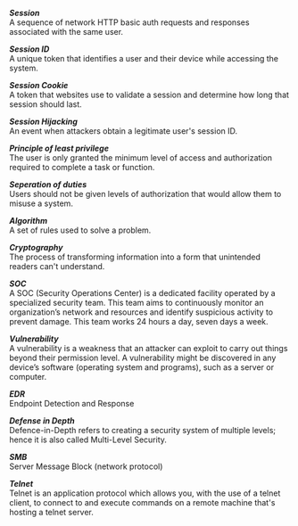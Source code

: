 **_Session_** <br>
A sequence of network HTTP basic auth requests and responses associated with the same user.

**_Session ID_** <br>
A unique token that identifies a user and their device while accessing the system.

**_Session Cookie_** <br>
A token that websites use to validate a session and determine how long that session should last.

**_Session Hijacking_** <br>
An event when attackers obtain a legitimate user's session ID.

**_Principle of least privilege_** <br>
The user is only granted the minimum level of access and authorization required to complete a task or function.

**_Seperation of duties_** <br>
Users should not be given levels of authorization that would allow them to misuse a system.

**_Algorithm_** <br>
A set of rules used to solve a problem.

**_Cryptography_** <br>
The process of transforming information into a form that unintended readers can't understand.

**_SOC_** <br>
A SOC (Security Operations Center) is a dedicated facility operated by a specialized security team. This team aims to continuously monitor an organization’s network and resources and identify suspicious activity to prevent damage. This team works 24 hours a day, seven days a week.

**_Vulnerability_** <br>
A vulnerability is a weakness that an attacker can exploit to carry out things beyond their permission level. A vulnerability might be discovered in any device’s software (operating system and programs), such as a server or computer.

**_EDR_** <br>
Endpoint Detection and Response

**_Defense in Depth_** <br>
Defence-in-Depth refers to creating a security system of multiple levels; hence it is also called Multi-Level Security.

**_SMB_** <br>
Server Message Block (network protocol)

**_Telnet_** <br>
Telnet is an application protocol which allows you, with the use of a telnet client, to connect to and execute commands on a remote machine that's hosting a telnet server.
